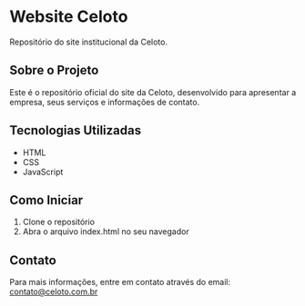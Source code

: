 # Website Celoto

Repositório do site institucional da Celoto.

## Sobre o Projeto

Este é o repositório oficial do site da Celoto, desenvolvido para apresentar a empresa, seus serviços e informações de contato.

## Tecnologias Utilizadas

- HTML
- CSS
- JavaScript

## Como Iniciar

1. Clone o repositório
2. Abra o arquivo index.html no seu navegador

## Contato

Para mais informações, entre em contato através do email: contato@celoto.com.br 
